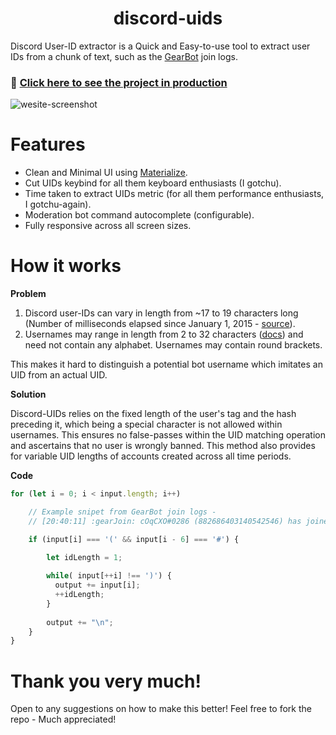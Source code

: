 <h1 align="center">discord-uids</h1>

Discord User-ID extractor is a Quick and Easy-to-use tool to extract user IDs from a chunk of text, such as the [GearBot](https://gearbot.rocks/) join logs.

### 🚀 [Click here to see the project in production](https://discord-uids.netlify.app/)

![wesite-screenshot](https://user-images.githubusercontent.com/69587385/194933057-e2a990ef-2e57-4bf3-b502-64f09a3b6e2c.png)

# Features

- Clean and Minimal UI using [Materialize](https://materializecss.com/).
- Cut UIDs keybind for all them keyboard enthusiasts (I gotchu).
- Time taken to extract UIDs metric (for all them performance enthusiasts, I gotchu-again).
- Moderation bot command autocomplete (configurable).
- Fully responsive across all screen sizes.

# How it works

**Problem**

1. Discord user-IDs can vary in length from ~17 to 19 characters long (Number of milliseconds elapsed since January 1, 2015 - [source](https://discord.com/developers/docs/reference#snowflakes)).
2. Usernames may range in length from 2 to 32 characters ([docs](https://discord.com/developers/docs/resources/user#usernames-and-nicknames)) and need not contain any alphabet. Usernames may contain round brackets.

This makes it hard to distinguish a potential bot username which imitates an UID from an actual UID.

**Solution**

Discord-UIDs relies on the fixed length of the user's tag and the hash preceding it, which being a special character is not allowed within usernames. This ensures no false-passes within the UID matching operation and ascertains that no user is wrongly banned. This method also provides for variable UID lengths of accounts created across all time periods.

**Code**

```js
for (let i = 0; i < input.length; i++)

    // Example snipet from GearBot join logs -
    // [20:40:11] :gearJoin: cOqCXO#0286 (882686403140542546) has joined, account created 1 hour, 39 minutes ago. 🆕

    if (input[i] === '(' && input[i - 6] === '#') {

        let idLength = 1;
        
        while( input[++i] !== ')') {
          output += input[i];
          ++idLength;
        }
        
        output += "\n";
    }
}
```

# Thank you very much!

Open to any suggestions on how to make this better! Feel free to fork the repo - Much appreciated!
